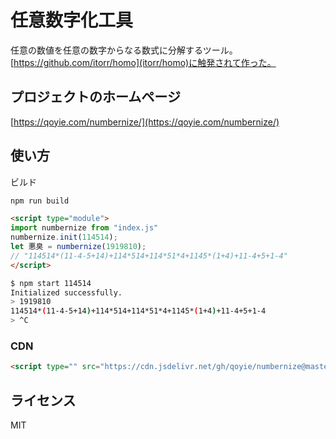 # 任意数字化工具

任意の数値を任意の数字からなる数式に分解するツール。[https://github.com/itorr/homo](itorr/homo)に触発されて作った。

## プロジェクトのホームページ

[https://qoyie.com/numbernize/](https://qoyie.com/numbernize/)

## 使い方

ビルド

```bash
npm run build
```

```html
<script type="module">
import numbernize from "index.js"
numbernize.init(114514);
let 悪臭 = numbernize(1919810);
// "114514*(11-4-5+14)+114*514+114*51*4+1145*(1+4)+11-4+5+1-4"
</script>
```

```bash
$ npm start 114514
Initialized successfully.
> 1919810
114514*(11-4-5+14)+114*514+114*51*4+1145*(1+4)+11-4+5+1-4
> ^C
```

### CDN

```HTML
<script type="" src="https://cdn.jsdelivr.net/gh/qoyie/numbernize@master/index.js"></script>
```

## ライセンス

MIT
